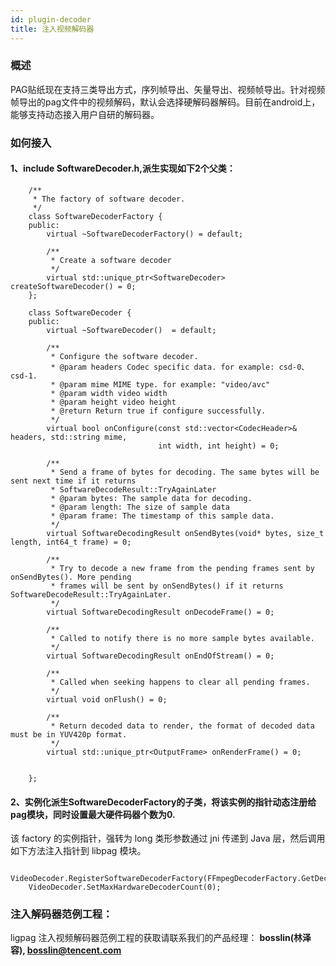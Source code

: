 ```yaml
---
id: plugin-decoder
title: 注入视频解码器
---
```


### 概述
PAG贴纸现在支持三类导出方式，序列帧导出、矢量导出、视频帧导出。针对视频帧导出的pag文件中的视频解码，默认会选择硬解码器解码。目前在android上，能够支持动态接入用户自研的解码器。

### 如何接入
#### 1、include SoftwareDecoder.h,派生实现如下2个父类：
```
    /**
     * The factory of software decoder.
     */
    class SoftwareDecoderFactory {
    public:
        virtual ~SoftwareDecoderFactory() = default;

        /**
         * Create a software decoder
         */
        virtual std::unique_ptr<SoftwareDecoder> createSoftwareDecoder() = 0;
    };

    class SoftwareDecoder {
    public:
        virtual ~SoftwareDecoder()  = default;

        /**
         * Configure the software decoder.
         * @param headers Codec specific data. for example: csd-0、csd-1.
         * @param mime MIME type. for example: "video/avc"
         * @param width video width
         * @param height video height
         * @return Return true if configure successfully.
         */
        virtual bool onConfigure(const std::vector<CodecHeader>& headers, std::string mime,
                                 int width, int height) = 0;

        /**
         * Send a frame of bytes for decoding. The same bytes will be sent next time if it returns
         * SoftwareDecodeResult::TryAgainLater
         * @param bytes: The sample data for decoding.
         * @param length: The size of sample data
         * @param frame: The timestamp of this sample data.
         */
        virtual SoftwareDecodingResult onSendBytes(void* bytes, size_t length, int64_t frame) = 0;

        /**
         * Try to decode a new frame from the pending frames sent by onSendBytes(). More pending
         * frames will be sent by onSendBytes() if it returns SoftwareDecodeResult::TryAgainLater.
         */
        virtual SoftwareDecodingResult onDecodeFrame() = 0;

        /**
         * Called to notify there is no more sample bytes available.
         */
        virtual SoftwareDecodingResult onEndOfStream() = 0;

        /**
         * Called when seeking happens to clear all pending frames.
         */
        virtual void onFlush() = 0;

        /**
         * Return decoded data to render, the format of decoded data must be in YUV420p format.
         */
        virtual std::unique_ptr<OutputFrame> onRenderFrame() = 0;


    };
```
#### 2、实例化派生SoftwareDecoderFactory的子类，将该实例的指针动态注册给pag模块，同时设置最大硬件码器个数为0.
该 factory 的实例指针，强转为 long 类形参数通过 jni 传递到 Java 层，然后调用如下方法注入指针到 libpag 模块。
```
    VideoDecoder.RegisterSoftwareDecoderFactory(FFmpegDecoderFactory.GetDecoderFactory());
    VideoDecoder.SetMaxHardwareDecoderCount(0);
```
### 注入解码器范例工程：
ligpag 注入视频解码器范例工程的获取请联系我们的产品经理： **bosslin(林泽容), bosslin@tencent.com**
